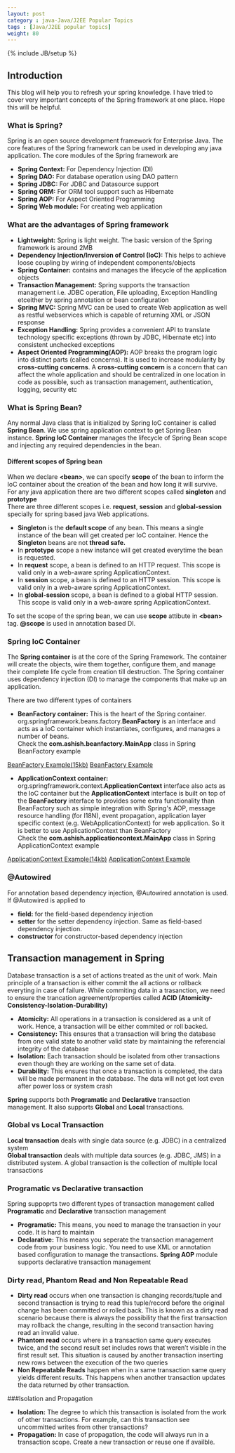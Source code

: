 ```yaml
---
layout: post
category : java-Java/J2EE Popular Topics
tags : [Java/J2EE popular topics]
weight: 80
---
```


{% include JB/setup %}

## Introduction

This blog will help you to refresh your spring knowledge. I have tried to cover very important concepts of the Spring framework at one place. Hope this will be helpful.

### What is Spring?

Spring is an open source development framework for Enterprise Java. The core features of the Spring framework can be used in developing any java application. The core modules of the Spring framework are

 * **Spring Context:** For Dependency Injection (DI)
 * **Spring DAO:** For database operation using DAO pattern
 * **Spring JDBC:** For JDBC and Datasource support
 * **Spring ORM:** For ORM tool support such as Hibernate
 * **Spring AOP:** For Aspect Oriented Programming
 * **Spring Web module:** For creating web application

### What are the advantages of Spring framework


 * **Lightweight:** Spring is light weight. The basic version of the Spring framework is around 2MB
 * **Dependency Injection/Inversion of Control (IoC):** This helps to achieve loose coupling by wiring of independent components/objects
 *  **Spring Container:** contains and manages the lifecycle of the application objects
 *  **Transaction Management:** Spring supports the transaction management i.e. JDBC operation, File uploading, Exception Handling etceither by spring annotation or bean configuration
 *  **Spring MVC:** Spring MVC can be used to create Web application as well as restful webservices which is capable of returning XML or JSON response
 *  **Exception Handling:** Spring provides a convenient API to translate technology specific exceptions (thrown by JDBC, Hibernate etc) into consistent unchecked exceptions
 *  **Aspect Oriented Programming(AOP):** AOP breaks the program logic into distinct parts (called concerns). It is used to increase modularity by **cross-cutting concerns**. 
    A **cross-cutting concern** is a concern that can affect the whole application and should be centralized in one location in code as possible, such as transaction management, authentication, logging, security etc


### What is Spring Bean?

Any normal Java class that is initialized by Spring IoC container is called **Spring Bean**. We use spring application context to get Spring Bean instance. **Spring IoC Container** manages the lifecycle of Spring Bean scope and injecting any required dependencies in the bean.

#### Different scopes of Spring bean

When we declare **&lt;bean&gt;**, we can specify **scope** of the bean to inform the IoC container about the creation of the bean and how long it will survive.  
For any java application there are two different scopes called **singleton** and **prototype**  
There are three different scopes i.e. **request**, **session** and **global-session** specially for spring based java Web applications.


 * **Singleton** is the **default scope** of any bean. This means a single instance of the bean will get created per IoC container. Hence the **Singleton** beans are not **thread safe.**
 * In **prototype** scope a new instance will get created everytime the bean is requested.
 * In **request** scope, a bean is defined to an HTTP request. This scope is valid only in a web-aware spring ApplicationContext.
 * In **session** scope, a bean is defined to an HTTP session. This scope is valid only in a web-aware spring ApplicationContext.
 * In **global-session** scope, a bean is defined to a global HTTP session. This scope is valid only in a web-aware spring ApplicationContext.

To set the scope of the spring bean, we can use **scope** attibute in **&lt;bean&gt;** tag. **@scope** is used in annotation based DI.

### Spring IoC Container

The **Spring container** is at the core of the Spring Framework. The container will create the objects, wire them together, configure them, and manage their complete life cycle from creation till destruction. The Spring container uses dependency injection (DI) to manage the components that make up an application.  
  
There are two different types of containers


 * **BeanFactory container:** This is the heart of the Spring container. org.springframework.beans.factory.**BeanFactory** is an interface and acts as a IoC container which instantiates, configures, and manages a number of beans.  
 Check the **com.ashish.beanfactory.MainApp** class in Spring BeanFactory example
 
<div class="download-view">
	<span class="download">
		<a href="https://github.com/ashismo/repositoryForMyBlog/blob/master/spring/SpringBeanFactoryExample.zip" target="_blank">BeanFactory Example(15kb)</a>
	</span>
	<span class="view">
		<a href="https://github.com/ashismo/repositoryForMyBlog/blob/master/spring/SpringBeanFactoryExample" target="_blank">BeanFactory Example</a>
	</span>
</div>

 * **ApplicationContext container:** org.springframework.context.**ApplicationContext** interface also acts as the IoC container but the **ApplicationContext** interface is built on top of the **BeanFactory** interface to provides some extra functionality than BeanFactory such as simple integration with Spring's AOP, message resource handling (for I18N), event propagation, application layer specific context (e.g. WebApplicationContext) for web application. So it is better to use ApplicationContext than BeanFactory  
 Check the **com.ashish.applicationcontext.MainApp** class in Spring ApplicationContext example

<div class="download-view">
	<span class="download">
		<a href="https://github.com/ashismo/repositoryForMyBlog/blob/master/spring/SpringApplicationContextExample.zip" target="_blank">ApplicationContext Example(14kb)</a>
	</span>
	<span class="view">
		<a href="https://github.com/ashismo/repositoryForMyBlog/blob/master/spring/SpringApplicationContextExample" target="_blank">ApplicationContext Example</a>
	</span>
</div>

### @Autowired

For annotation based dependency injection, @Autowired annotation is used.
If @Autowired is applied to


 * **field:** for the field-based dependency injection
 * **setter** for the setter dependency injection. Same as field-based dependency injection.
 * **constructor** for constructor-based dependency injection


## Transaction management in Spring

Database transaction is a set of actions treated as the unit of work. Main principle of a transaction is either commit the all actions or rollback everyting in case of failure. While commiting data in a trasanction, we need to ensure the trancation agreement/properties called **ACID (Atomicity-Consistency-Isolation-Durability)** 


 * **Atomicity:** All operations in a transaction is considered as a unit of work. Hence, a transaction will be either commited or roll backed.
 * **Consistency:** This ensures that a transaction will bring the database from one valid state to another valid state by maintaining the referencial integrity of the database
 * **Isolation:** Each transaction should be isolated from other transactions even though they are working on the same set of data.
 * **Durability:** This ensures that once a transaction is completed, the data will be made permanent in the database. The data will not get lost even after power loss or system crash
 
**Spring** supports both **Programatic** and **Declarative** transaction management. It also supports **Global** and **Local** transactions.

### Global vs Local Transaction
**Local transaction** deals with single data source (e.g. JDBC) in a centralized system  
**Global transaction** deals with multiple data sources (e.g. JDBC, JMS) in a distributed system. A global transaction is the collection of multiple local transactions

### Programatic vs Declarative transaction

Spring suppoprts two different types of transaction management called **Programatic** and **Declarative** transaction management


* **Programatic:** This means, you need to manage the transaction in your code. It is hard to maintain
* **Declarative:** This means you seperate the transaction management code from your business logic. You need to use XML or annotation based configuration to manage the transactions. **Spring AOP** module supports declarative transaction management
 

### Dirty read, Phantom Read and Non Repeatable Read


* **Dirty read** occurs when one transaction is changing records/tuple and second transaction is trying to read this tuple/record before the original change has been committed or rolled back. This is known as a dirty read scenario because there is always the possibility that the first transaction may rollback the change, resulting in the second transaction having read an invalid value.
* **Phantom read** occurs where in a transaction same query executes twice, and the second result set includes rows that weren’t visible in the first result set. This situation is caused by another transaction inserting new rows between the execution of the two queries
* **Non Repeatable Reads** happen when in a same transaction same query yields different results. This happens when another transaction updates the data returned by other transaction.

###Isolation and Propagation


* **Isolation:** The degree to which this transaction is isolated from the work of other transactions. For example, can this transaction see uncommitted writes from other transactions?
* **Propagation:** In case of propagation, the code will always run in a transaction scope. Create a new transaction or reuse one if availble.
